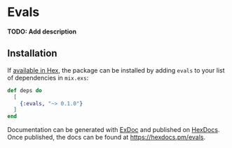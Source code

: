 # Evals

**TODO: Add description**

## Installation

If [available in Hex](https://hex.pm/docs/publish), the package can be installed
by adding `evals` to your list of dependencies in `mix.exs`:

```elixir
def deps do
  [
    {:evals, "~> 0.1.0"}
  ]
end
```

Documentation can be generated with [ExDoc](https://github.com/elixir-lang/ex_doc)
and published on [HexDocs](https://hexdocs.pm). Once published, the docs can
be found at <https://hexdocs.pm/evals>.

